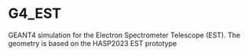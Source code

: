 # G4_EST
GEANT4 simulation for the Electron Spectrometer Telescope (EST). The geometry is based on the HASP2023 EST prototype


